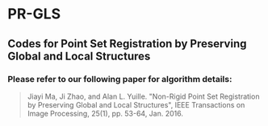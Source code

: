 # PR-GLS

## Codes for Point Set Registration by Preserving Global and Local Structures

### Please refer to our following paper for algorithm details:

> Jiayi Ma, Ji Zhao, and Alan L. Yuille. "Non-Rigid Point Set Registration by Preserving Global and Local Structures", IEEE Transactions on Image Processing, 25(1), pp. 53-64, Jan. 2016.